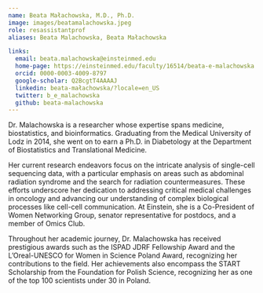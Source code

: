 ```yaml
---
name: Beata Małachowska, M.D., Ph.D.
image: images/beatamalachowska.jpeg
role: resassistantprof
aliases: Beata Malachowska, Beata Małachowska

links:
  email: beata.malachowska@einsteinmed.edu
  home-page: https://einsteinmed.edu/faculty/16514/beata-e-malachowska
  orcid: 0000-0003-4009-8797
  google-scholar: Q2BcgtT4AAAAJ
  linkedin: beata-małachowska/?locale=en_US
  twitter: b_e_malachowska
  github: beata-malachowska
---
```


Dr. Malachowska is a researcher whose expertise spans medicine, biostatistics, and bioinformatics. Graduating from the Medical University of Lodz in 2014, she went on to earn a Ph.D. in Diabetology at the Department of Biostatistics and Translational Medicine. 

Her current research endeavors focus on the intricate analysis of single-cell sequencing data, with a particular emphasis on areas such as abdominal radiation syndrome and the search for radiation countermeasures. These efforts underscore her dedication to addressing critical medical challenges in oncology and advancing our understanding of complex biological processes like cell-cell communication. At Einstein, she is a Co-President of Women Networking Group, senator representative for postdocs, and a member of Omics Club.

Throughout her academic journey, Dr. Malachowska has received prestigious awards such as the ISPAD JDRF Fellowship Award and the L’Oreal-UNESCO for Women in Science Poland Award, recognizing her contributions to the field. Her achievements also encompass the START Scholarship from the Foundation for Polish Science, recognizing her as one of the top 100 scientists under 30 in Poland.

